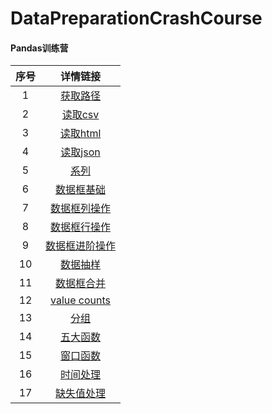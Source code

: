 # DataPreparationCrashCourse

#### Pandas训练营

|  序号   |  详情链接   |
| :---: | :---: |
|  1   |  [获取路径](https://zg104.github.io/Pandas/Pandas_path)   |
|   2  |   [读取csv](https://zg104.github.io/Pandas/Pandas_read_csv)  |
|  3   |  [读取html](https://zg104.github.io/Pandas/Pandas_read_html)    |
|  4   |  [读取json](https://zg104.github.io/Pandas/Pandas_read_json)    |
|  5   |   [系列](https://zg104.github.io/Pandas/Pandas_Series)   |
|  6   |  [数据框基础](https://zg104.github.io/Pandas/Pandas_DataFrame_Basis)    |
| 7    |   [数据框列操作](https://zg104.github.io/Pandas/Pandas_DataFrame_Columns)   |
|   8  |  [数据框行操作](https://zg104.github.io/Pandas/Pandas_DataFrame_Rows)    |
|   9  |  [数据框进阶操作](https://zg104.github.io/Pandas/Pandas_DataFrame_Mixed)    |
|   10  |  [数据抽样](https://zg104.github.io/Pandas/Pandas_Sample)    |
|  11   |  [数据框合并](https://zg104.github.io/Pandas/Pandas_Merge)    |
|  12  |  [value counts](https://zg104.github.io/Pandas/Pandas_value_counts)     |
|  13   |  [分组](https://zg104.github.io/Pandas/Pandas_Groupby)     |
|  14   |    [五大函数](https://zg104.github.io/Pandas/Pandas_Functions)   |
|  15   |  [窗口函数](https://zg104.github.io/Pandas/Pandas_Window)     |
|  16   |  [时间处理](https://zg104.github.io/Pandas/Pandas_Time_Processing)     |
|  17   |  [缺失值处理](https://zg104.github.io/Pandas/Pandas_Missing)     |
